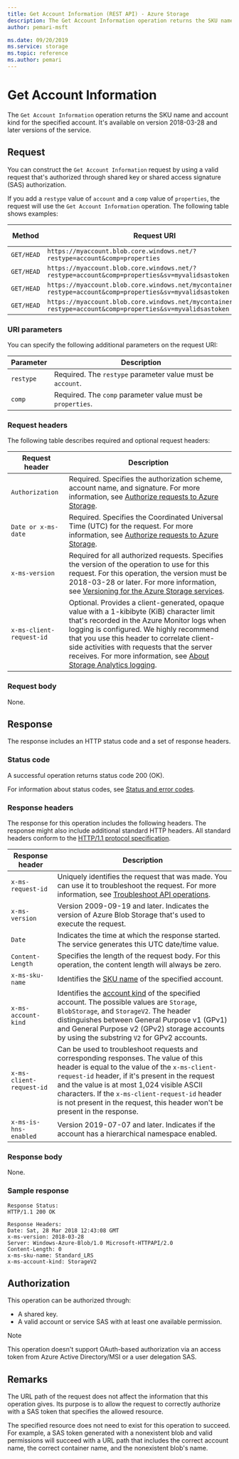 ```yaml
---
title: Get Account Information (REST API) - Azure Storage
description: The Get Account Information operation returns the SKU name, account kind, and whether a hierarchical namespace is enabled for the specified account.
author: pemari-msft

ms.date: 09/20/2019
ms.service: storage
ms.topic: reference
ms.author: pemari
---
```


# Get Account Information

The `Get Account Information` operation returns the SKU name and account kind for the specified account. It's available on version 2018-03-28 and later versions of the service.
  
## Request 

You can construct the `Get Account Information` request by using a valid request that's authorized through shared key or shared access signature (SAS) authorization.  

If you add a `restype` value of `account` and a `comp` value of `properties`, the request will use the `Get Account Information` operation. The following table shows examples:  
  
|Method|Request URI|HTTP version|  
|------------|-----------------|------------------|  
|`GET/HEAD`|`https://myaccount.blob.core.windows.net/?restype=account&comp=properties`|HTTP/1.1|  
|`GET/HEAD`|`https://myaccount.blob.core.windows.net/?restype=account&comp=properties&sv=myvalidsastoken`|HTTP/1.1|  
|`GET/HEAD`|`https://myaccount.blob.core.windows.net/mycontainer/?restype=account&comp=properties&sv=myvalidsastoken`|HTTP/1.1|  
|`GET/HEAD`|`https://myaccount.blob.core.windows.net/mycontainer/myblob?restype=account&comp=properties&sv=myvalidsastoken`|HTTP/1.1|  
  
### URI parameters
  
You can specify the following additional parameters on the request URI:  
  
|Parameter|Description|  
|---------------|-----------------|  
|`restype`|Required. The `restype` parameter value must be `account`.|  
|`comp`|Required. The `comp` parameter value must be `properties`.|  
  
### Request headers  

The following table describes required and optional request headers:  
  
|Request header|Description|  
|--------------------|-----------------|  
|`Authorization`|Required. Specifies the authorization scheme, account name, and signature. For more information, see [Authorize requests to Azure Storage](authorize-requests-to-azure-storage.md).|  
|`Date or x-ms-date`|Required. Specifies the Coordinated Universal Time (UTC) for the request. For more information, see [Authorize requests to Azure Storage](authorize-requests-to-azure-storage.md).|  
|`x-ms-version`|Required for all authorized requests. Specifies the version of the operation to use for this request. For this operation, the version must be 2018-03-28 or later. For more information, see [Versioning for the Azure Storage services](Versioning-for-the-Azure-Storage-Services.md).|  
|`x-ms-client-request-id`|Optional. Provides a client-generated, opaque value with a 1-kibibyte (KiB) character limit that's recorded in the Azure Monitor logs when logging is configured. We highly recommend that you use this header to correlate client-side activities with requests that the server receives. For more information, see [About Storage Analytics logging](About-Storage-Analytics-Logging.md).|  

### Request body  

None.  
  
## Response  

The response includes an HTTP status code and a set of response headers.  
  
### Status code  

A successful operation returns status code 200 (OK).  
  
For information about status codes, see [Status and error codes](Status-and-Error-Codes2.md).  
  
### Response headers  

The response for this operation includes the following headers. The response might also include additional standard HTTP headers. All standard headers conform to the [HTTP/1.1 protocol specification](https://go.microsoft.com/fwlink/?linkid=150478).  
  
|Response header|Description|  
|---------------------|-----------------|  
|`x-ms-request-id`|Uniquely identifies the request that was made. You can use it to troubleshoot the request. For more information, see [Troubleshoot API operations](Troubleshooting-API-Operations.md).|  
|`x-ms-version`|Version 2009-09-19 and later. Indicates the version of Azure Blob Storage that's used to execute the request.|  
|`Date`|Indicates the time at which the response started. The service generates this UTC date/time value.|  
|`Content-Length`| Specifies the length of the request body. For this operation, the content length will always be zero.|  
|`x-ms-sku-name`|Identifies the [SKU name](../storagerp/SRP_SKU_Types.md) of the specified account.|  
|`x-ms-account-kind`|Identifies the [account kind](../storagerp/SRP_SKU_Types.md) of the specified account. The possible values are `Storage`, `BlobStorage`, and `StorageV2`. The header distinguishes between General Purpose v1 (GPv1) and General Purpose v2 (GPv2) storage accounts by using the substring `V2` for GPv2 accounts.|  
|`x-ms-client-request-id`|Can be used to troubleshoot requests and corresponding responses. The value of this header is equal to the value of the `x-ms-client-request-id` header, if it's present in the request and the value is at most 1,024 visible ASCII characters. If the `x-ms-client-request-id` header is not present in the request, this header won't be present in the response.|  
|`x-ms-is-hns-enabled`|Version 2019-07-07 and later. Indicates if the account has a hierarchical namespace enabled.|  

### Response body  

None.  
  
### Sample response  
  
```  
Response Status:  
HTTP/1.1 200 OK  
  
Response Headers:  
Date: Sat, 28 Mar 2018 12:43:08 GMT  
x-ms-version: 2018-03-28  
Server: Windows-Azure-Blob/1.0 Microsoft-HTTPAPI/2.0  
Content-Length: 0  
x-ms-sku-name: Standard_LRS  
x-ms-account-kind: StorageV2  
```  
  
## Authorization  

This operation can be authorized through:

- A shared key.
- A valid account or service SAS with at least one available permission.

> [!NOTE]
> This operation doesn't support OAuth-based authorization via an access token from Azure Active Directory/MSI or a user delegation SAS.
  
## Remarks  

The URL path of the request does not affect the information that this operation gives. Its purpose is to allow the request to correctly authorize with a SAS token that specifies the allowed resource.  

The specified resource does not need to exist for this operation to succeed. For example, a SAS token generated with a nonexistent blob and valid permissions will succeed with a URL path that includes the correct account name, the correct container name, and the nonexistent blob's name.  
